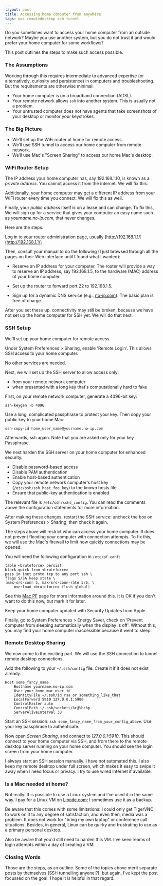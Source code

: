 ```yaml
---
layout: post
title: Accessing home computer from anywhere
tags: mac remotedesktop ssh tunnel
---
```


Do you sometimes want to access your home computer from an outside
network?  Maybe you use another system, but you do not trust it and
would prefer your home computer for some workflows?

This post outlines the steps to make such access possible.

<!--more-->

### The Assumptions

Working through this requires intermediate to advanced expertise (or
alternatively, curiosity and persistence) in computers and
troubleshooting.  But the requirements are otherwise minimal:

* Your home computer is on a broadband connection (ADSL).
* Your remote network allows `ssh` into another system.  This is usually
  not a problem.
* Your untrusted computer does not have agents that take screenshots of
  your desktop or monitor your keystrokes.

### The Big Picture

 * We'll set up the WiFi router at home for remote access.
 * We'll use SSH tunnel to access our home computer from remote network.
 * We'll use Mac's "Screen Sharing" to access our home Mac's desktop.

### WiFi Router Setup

The IP address your home computer has, say 192.168.1.10, is known as a
_private address_.  You cannot access it from the internet.  We will
fix this.

Additionally, your home computer may get a different IP address from
your WiFi router every time you connect.  We will fix this as well.

Finally, your _public address_ itself is on a lease and can change.
To fix this, We will sign up for a service that gives your computer an
easy name such as _yourname.no-ip.com_, that never changes.

Here are the steps.

Log in to your router administration page, usually
[http://192.168.1.1/](http://192.168.1.1/)

Then, consult your manual to do the following (I just browsed through
all the pages on their Web interface until I found what I wanted):

* Reserve an IP address for your computer.  The router will provide a
  way to reserve an IP address, say 192.168.1.5, to the hardware (MAC)
  address of your home computer.

* Set up the router to forward port 22 to 192.168.1.5.

* Sign up for a dynamic DNS service (e.g.,
  [no-ip.com](http://no-ip.com/)).  The basic plan is free of charge.

After you set these up, connectivity may still be broken, because we
have not set up the home computer for SSH yet.  We will do that next.

### SSH Setup

We'll set up your home computer for remote access.

Under System Preferences > Sharing, enable 'Remote Login'.  This
allows SSH access to your home computer.

No other services are needed.

Next, we will set up the SSH server to allow access only:

* from your remote network computer
* when presented with a long key that's computationally hard to fake

First, on your remote network computer, generate a 4096-bit key:
```
ssh-keygen -b 4096
```

Use a long, complicated passphrase to protect your key.  Then copy
your public key to your home Mac:

```
ssh-copy-id home_user_name@yourname.no-ip.com
```

Afterwards, ssh again.  Note that you are asked only for your key
Passphrase.

We next harden the SSH server on your home computer for enhanced
security.

* Disable password-based access
* Disable PAM authentication
* Enable host-based authentication
* Copy your remote network computer's host key
  (`/etc/ssh/ssh_host_foo_key`) to the known hosts file
* Ensure that public-key authentication is enabled

The relevant file is `/etc/ssh/sshd_config`.  You can read the
comments above the configuration statements for more information.

After making these changes, restart the SSH service: uncheck the box
on System Preferences > Sharing, then check it again.

The steps above will restrict who can access your home computer.  It
does not prevent flooding your computer with connection attempts.  To
fix this, we will use the Mac's firewall to limit how quickly
connections may be opened.

You will need the following configuration in `/etc/pf.conf`:

```
table <bruteforce> persist
block quick from <bruteforce>
pass in inet proto tcp to any port ssh \
flags S/SA keep state \
(max-src-conn 5, max-src-conn-rate 5/5, \
    overload <bruteforce> flush global)
```

See this [Mac PF](https://pleiades.ucsc.edu/hyades/PF_on_Mac_OS_X)
page for more information around this.  It is OK if you don't want to
do this now, but mark it for later.

Keep your home computer updated with Security Updates from Apple.

Finally, go to System Preferences > Energy Saver, check on 'Prevent
computer from sleeping automatically when the display is off'.
Without this, you may find your home computer inaccessible because it
went to sleep.

### Remote Desktop Sharing

We now come to the exciting part.  We will use the SSH connection to
tunnel remote desktop connections.

Add the following to your `~/.ssh/config` file.  Create it if it does
not exist already.

```
Host some_fancy_name
    Hostname yourname.no-ip.com
    User your_home_mac_user_id
    IdentityFile ~/.ssh/id_rsa_or_something_like_that
    LocalForward 5910 127.0.0.1:5900
    ControlMaster auto
    ControlPath ~/.ssh/sockets/%r@%h:%p
    ServerAliveInterval 30
```

Start an SSH session: `ssh some_fancy_name_from_your_config_above`.
Use your key passphrase to authenticate.

Now open _Screen Sharing_, and connect to _127.0.0.1:5910_.  This should
connect to your home computer via SSH, and from there to the remote
desktop server running on your home computer.  You should see the login
screen from your home computer.

I always start an SSH session manually.  I have not automated this.  I
also keep my remote desktop under full screen, which makes it easy to
swipe it away when I need focus or privacy.  I try to use wired
Internet if available.

### Is a Mac needed at home?

Not really.  It is possible to use a Linux system and I've used it in
the same way.  I pay for a Linux VM on
[Linode.com](http://linode.com/); I sometimes use it as a backup.

Be aware that this comes with some limitations: I could only get
TigerVNC to work on it to any degree of satisfaction, and even then,
media was a problem.  It does not work for "bring my own laptop" or
conference call situations.  Besides, in general, Linux can be quirky
and frustrating to use as a primary personal desktop.

Also be aware that you'd still need to harden this VM.  I've seen
reams of login attempts within a day of creating a VM.

### Closing Words

Those are the steps, as an outline.  Some of the topics above merit
separate posts by themselves (SSH tunnelling anyone!?), but again,
I've kept the post focussed on the goal.  I hope it is helpful in that
regard.
